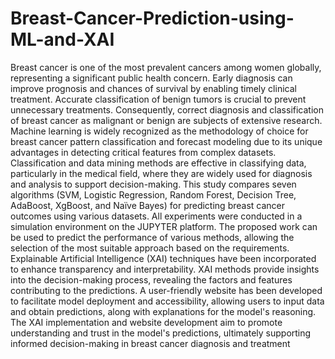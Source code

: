 # Breast-Cancer-Prediction-using-ML-and-XAI
Breast cancer is one of the most prevalent cancers among women globally, 
representing a significant public health concern. Early diagnosis can improve 
prognosis and chances of survival by enabling timely clinical treatment. Accurate 
classification of benign tumors is crucial to prevent unnecessary treatments. 
Consequently, correct diagnosis and classification of breast cancer as malignant or 
benign are subjects of extensive research. Machine learning is widely recognized as 
the methodology of choice for breast cancer pattern classification and forecast 
modeling due to its unique advantages in detecting critical features from complex 
datasets.
Classification and data mining methods are effective in classifying data, 
particularly in the medical field, where they are widely used for diagnosis and analysis 
to support decision-making. This study compares seven algorithms (SVM, Logistic 
Regression, Random Forest, Decision Tree, AdaBoost, XgBoost, and Naïve Bayes) 
for predicting breast cancer outcomes using various datasets. All experiments were 
conducted in a simulation environment on the JUPYTER platform. The proposed 
work can be used to predict the performance of various methods, allowing the 
selection of the most suitable approach based on the requirements.
Explainable Artificial Intelligence (XAI) techniques have been incorporated to 
enhance transparency and interpretability. XAI methods provide insights into the 
decision-making process, revealing the factors and features contributing to the 
predictions. A user-friendly website has been developed to facilitate model 
deployment and accessibility, allowing users to input data and obtain predictions, 
along with explanations for the model's reasoning. The XAI implementation and 
website development aim to promote understanding and trust in the model's 
predictions, ultimately supporting informed decision-making in breast cancer 
diagnosis and treatment
